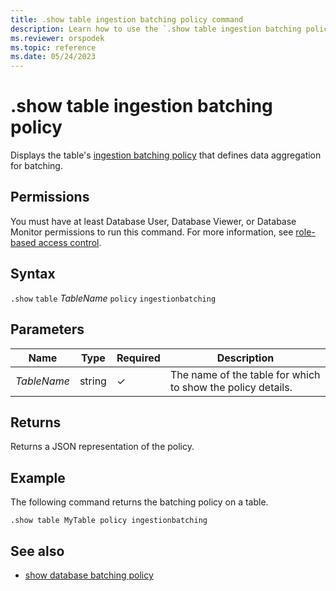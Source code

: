 ```yaml
---
title: .show table ingestion batching policy command
description: Learn how to use the `.show table ingestion batching policy` command to display the table's ingestion batching policy.
ms.reviewer: orspodek
ms.topic: reference
ms.date: 05/24/2023
---
```

# .show table ingestion batching policy

Displays the table's [ingestion batching policy](batchingpolicy.md) that defines data aggregation for batching.

## Permissions

You must have at least Database User, Database Viewer, or Database Monitor permissions to run this command. For more information, see [role-based access control](access-control/role-based-access-control.md).

## Syntax

`.show` `table` *TableName* `policy` `ingestionbatching`

## Parameters

|Name|Type|Required|Description|
|--|--|--|--|
|*TableName*|string|&check;|The name of the table for which to show the policy details.|

## Returns

Returns a JSON representation of the policy.

## Example

The following command returns the batching policy on a table.

```kusto
.show table MyTable policy ingestionbatching
```

## See also

* [show database batching policy](show-database-ingestion-batching-policy.md)
